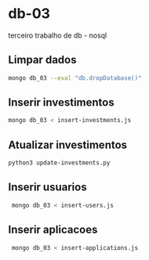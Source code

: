 # db-03
terceiro trabalho de db - nosql


## Limpar dados

```bash
mongo db_03 --eval "db.dropDatabase()"
```

## Inserir investimentos

```bash
mongo db_03 < insert-investments.js
```

## Atualizar investimentos

```bash
python3 update-investments.py
```

## Inserir usuarios

```bash
 mongo db_03 < insert-users.js
```

## Inserir aplicacoes

```bash
 mongo db_03 < insert-applications.js
```
